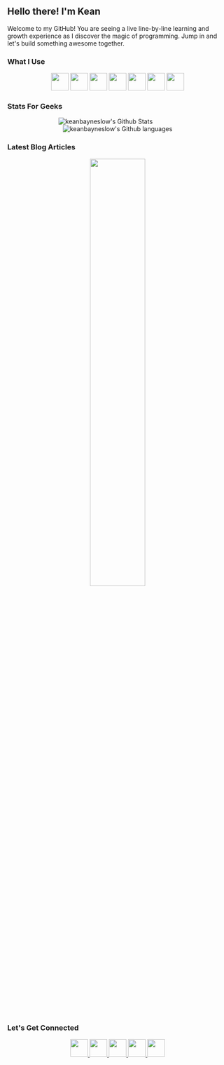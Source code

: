 ## Hello there! I'm Kean

<div>
Welcome to my GitHub! 
You are seeing a live line-by-line learning and growth experience as I discover the magic of programming. Jump in and let's build something awesome together.
</div>

### What I Use

<div align="center">
<p align="center">
  <img src="https://github.com/keanbayneslow/keanbayneslow/assets/73255868/68f6b980-6fbd-4f68-b916-8622ebaf0f8f" width="40">
  <img src="https://github.com/keanbayneslow/keanbayneslow/assets/73255868/4d654309-74f8-444b-b7b1-2522aa2d964f" width="40">
  <img src="https://github.com/keanbayneslow/keanbayneslow/assets/73255868/8c75aba7-789e-4bf5-9fd4-c0a9efc1fb2d" width="40">
  <img src="https://github.com/keanbayneslow/keanbayneslow/assets/73255868/0f8fadab-8d15-4d26-953e-e543c03595c3" width="40">
  <img src="https://github.com/keanbayneslow/keanbayneslow/assets/73255868/d7e856e4-7223-4f62-95d3-203531e77954" width="40">
  <img src="https://github.com/keanbayneslow/keanbayneslow/assets/73255868/32626054-ebd0-43d7-a163-89065a765832" width="40">
  <img src="https://github.com/keanbayneslow/keanbayneslow/assets/73255868/ef9e1b05-eb55-4691-b3d5-c29927c12271" width="40">
</p>
</div>

### Stats For Geeks

<div align="center">
  <img src="https://github-readme-stats.vercel.app/api?username=keanbayneslow&include_all_commits=true&contributions=true&count_private=true&show_icons=true&line_height=20&title_color=7A7ADB&icon_color=2234AE&text_color=D3D3D3&bg_color=0,000000,130F40" alt="keanbayneslow's Github Stats">
  &nbsp; &nbsp; &nbsp; &nbsp; &nbsp; &nbsp; &nbsp;
  <img src="https://github-readme-stats.vercel.app/api/top-langs/?username=keanbayneslow&layout=compact&text_color=D3D3D3&bg_color=0,000000,130F40" alt="keanbayneslow's Github languages">
</div>

### Latest Blog Articles

<div align="center">
  <a href="https://medium.com/@kean.bayneslow" target="_blank"><img src="https://github-readme-medium.vercel.app/?username=@kean.bayneslow&limit=3" width="50%" /></a>
</div>

### Let's Get Connected

<div align="center">  
  <a href="https://www.linkedin.com/in/kean-bayneslow/" target="_blank" rel="noopener noreferrer">
    <img src="https://github.com/keanbayneslow/keanbayneslow/assets/73255868/85790846-59c0-44c9-9921-91cf0d2fccf3" width="40" />
  </a>

  <a href="mailto:kean.bayneslow@gmail.com" target="_blank" rel="noopener noreferrer">
    <img src="https://github.com/keanbayneslow/keanbayneslow/assets/73255868/3e809d85-0b1b-4c20-a9d7-2ffca528eb5e" width="40" />
  </a>

  <a href="https://medium.com/@kean.bayneslow" target="_blank" rel="noopener noreferrer">
    <img src="https://github.com/keanbayneslow/keanbayneslow/assets/73255868/0a7170d5-b6af-452f-9c53-5c4c161b17b9" width="40" />
  </a>

   <a href="https://codepen.io/keanbayneslow" target="_blank" rel="noopener noreferrer">
    <img src="https://github.com/keanbayneslow/keanbayneslow/assets/73255868/aa9af0df-2eed-4aac-b918-3fd83aa0ac61" width="40" />
  </a>

  <a href="https://keanbayneslow.vercel.app/" target="_blank" rel="noopener noreferrer">
    <img src="https://github.com/keanbayneslow/keanbayneslow/assets/73255868/837dd003-2fae-4d0f-b3c7-769cc6851cc9" width="40" />
  </a>
</div>
